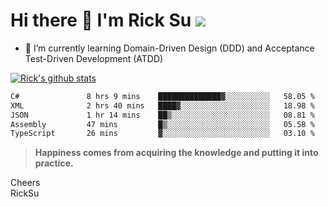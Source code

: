 # Hi there 👋 I'm Rick Su ![](https://komarev.com/ghpvc/?username=ricksu978)
<!--
**ricksu978/ricksu978** is a ✨ _special_ ✨ repository because its `README.md` (this file) appears on your GitHub profile.

Here are some ideas to get you started:

- 🔭 I’m currently working on ...
-->
- 🌱 I’m currently learning Domain-Driven Design (DDD) and Acceptance Test-Driven Development (ATDD)
<!--
- 👯 I’m looking to collaborate on ...
- 🤔 I’m looking for help with ...
- 💬 Ask me about ...
- 📫 How to reach me: ...
- 😄 Pronouns: ...
- ⚡ Fun fact: ...
-->
[![Rick's github stats](https://github-readme-stats.vercel.app/api?username=ricksu978&theme=dark)](https://github.com/ricksu978/ricksu978)

<!--START_SECTION:waka-->

```txt
C#               8 hrs 9 mins    ██████████████▓░░░░░░░░░░   58.05 %
XML              2 hrs 40 mins   ████▓░░░░░░░░░░░░░░░░░░░░   18.98 %
JSON             1 hr 14 mins    ██▒░░░░░░░░░░░░░░░░░░░░░░   08.81 %
Assembly         47 mins         █▒░░░░░░░░░░░░░░░░░░░░░░░   05.58 %
TypeScript       26 mins         ▓░░░░░░░░░░░░░░░░░░░░░░░░   03.10 %
```

<!--END_SECTION:waka-->

> **Happiness comes from acquiring the knowledge and putting it into practice.**

Cheers  
RickSu 
